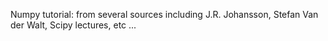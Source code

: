 Numpy tutorial: from several sources 
including J.R. Johansson, Stefan Van der Walt, Scipy lectures, etc ...
